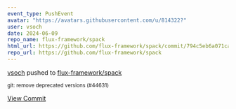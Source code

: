 ```yaml
---
event_type: PushEvent
avatar: "https://avatars.githubusercontent.com/u/814322?"
user: vsoch
date: 2024-06-09
repo_name: flux-framework/spack
html_url: https://github.com/flux-framework/spack/commit/794c5eb6a071ca042cdaa4cda8e7fe094be32b25
repo_url: https://github.com/flux-framework/spack
---
```


<a href='https://github.com/vsoch' target='_blank'>vsoch</a> pushed to <a href='https://github.com/flux-framework/spack' target='_blank'>flux-framework/spack</a>

<small>git: remove deprecated versions (#44631)</small>

<a href='https://github.com/flux-framework/spack/commit/794c5eb6a071ca042cdaa4cda8e7fe094be32b25' target='_blank'>View Commit</a>